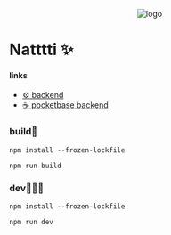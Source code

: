 <p align="center">
  <img src="https://github.com/fedorovvvv/natti-site/blob/cff4cd62f0f037a75c0bf5207a1ebca5986c441d/static/mstile-70x70.png" alt="logo">
<p>

# Natttti ✨


#### links
+ [⚙️ backend](https://github.com/eveloth/natti-chat-bot)
+ [☕️ pocketbase backend](https://github.com/fedorovvvv/natttti-pocketbase-backend)

### build🧱
```
npm install --frozen-lockfile
```  
```
npm run build
```

### dev🧑🏽‍💻
```
npm install --frozen-lockfile
```  
```
npm run dev
```
